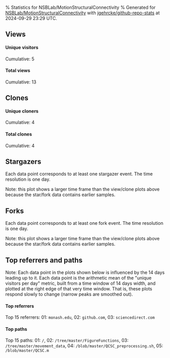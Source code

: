 % Statistics for NSBLab/MotionStructuralConnectivity
% Generated for [NSBLab/MotionStructuralConnectivity](https://github.com/NSBLab/MotionStructuralConnectivity) with [jgehrcke/github-repo-stats](https://github.com/jgehrcke/github-repo-stats) at 2024-09-29 23:29 UTC.


## Views

#### Unique visitors
<div id="chart_views_unique" class="full-width-chart"></div>

Cumulative: 5

#### Total views
<div id="chart_views_total" class="full-width-chart"></div>

Cumulative: 13

<div class="pagebreak-for-print"> </div>

## Clones

#### Unique cloners
<div id="chart_clones_unique" class="full-width-chart"></div>

Cumulative: 4

#### Total clones
<div id="chart_clones_total" class="full-width-chart"></div>

Cumulative: 4



<div class="pagebreak-for-print"> </div>



## Stargazers

Each data point corresponds to at least one stargazer event.
The time resolution is one day.

<div id="chart_stargazers" class="full-width-chart"></div>


Note: this plot shows a larger time frame than the view/clone plots above because the star/fork data contains earlier samples.



## Forks

Each data point corresponds to at least one fork event.
The time resolution is one day.

<div id="chart_forks" class="full-width-chart"></div>


Note: this plot shows a larger time frame than the view/clone plots above because the star/fork data contains earlier samples.



<div class="pagebreak-for-print"> </div>



## Top referrers and paths


Note: Each data point in the plots shown below is influenced by the 14 days
leading up to it. Each data point is the arithmetic mean of the "unique
visitors per day" metric, built from a time window of 14 days width, and
plotted at the right edge of that very time window. That is, these plots
respond slowly to change (narrow peaks are smoothed out).




#### Top referrers


<div id="chart_referrers_top_n_alltime" class="full-width-chart"></div>

Top 15 referrers: 01: `monash.edu`, 02: `github.com`, 03: `sciencedirect.com`





#### Top paths


<div id="chart_paths_top_n_alltime" class="full-width-chart"></div>

Top 15 paths: 01: `/`, 02: `/tree/master/FigureFunctions`, 03: `/tree/master/movement_data`, 04: `/blob/master/QCSC_preprocessing.sh`, 05: `/blob/master/QCSC.m`


<script type="text/javascript">
    vegaEmbed('#chart_views_unique', {"$schema": "https://vega.github.io/schema/vega-lite/v4.17.0.json", "config": {"arc": {"fill": "#1b1e23"}, "area": {"fill": "#1b1e23"}, "axisBottom": {"domainColor": "#a9b4c4", "gridColor": "#a9b4c4", "labelColor": "#1b1e23", "labelFont": "relative-mono-11-pitch-pro, Menlo, monospace", "tickColor": "#a9b4c4", "titleColor": "#1b1e23", "titleFont": "relative-mono-11-pitch-pro, Menlo, monospace"}, "axisLeft": {"domainColor": "#a9b4c4", "gridColor": "#a9b4c4", "labelColor": "#1b1e23", "labelFont": "relative-mono-11-pitch-pro, Menlo, monospace", "tickColor": "#a9b4c4", "titleColor": "#1b1e23", "titleFont": "relative-mono-11-pitch-pro, Menlo, monospace"}, "axisX": {"grid": false}, "axisY": {"grid": false, "labelBound": true}, "background": "#FFFFFF", "group": {"fill": "#FFFFFF"}, "header": {"fontWeight": 400, "labelFont": "relative-mono-11-pitch-pro, Menlo, monospace", "titleFont": "relative-mono-11-pitch-pro, Menlo, monospace"}, "legend": {"labelFont": "relative-mono-11-pitch-pro, Menlo, monospace", "symbolSize": 200, "symbolType": "circle", "titleFont": "relative-mono-11-pitch-pro, Menlo, monospace"}, "line": {"color": "#1b1e23", "stroke": "#1b1e23"}, "path": {"stroke": "#1b1e23"}, "point": {"color": "#1b1e23", "cursor": "pointer", "filled": true, "size": 20}, "range": {"category": ["#85a2f7", "#ea9755", "#7eb36a", "#f07071", "#bc85d9", "#e587b6", "#a9b4c4", "#d4c05e", "#64b9c4"]}, "style": {"bar": {"fill": "#1b1e23"}, "text": {"font": "relative-mono-11-pitch-pro, Menlo, monospace", "fontWeight": 400}}, "symbol": {"shape": "circle"}, "title": {"anchor": "start", "font": "relative-mono-11-pitch-pro, Menlo, monospace", "fontWeight": 400}, "trail": {"color": "#1b1e23", "stroke": "#1b1e23"}, "view": {"stroke": null}}, "data": {"name": "data-445284f4fcf8989c80f6a58a82b8e601"}, "datasets": {"data-445284f4fcf8989c80f6a58a82b8e601": [{"time": "2024-07-23T00:00:00+00:00", "views_total": 5, "views_unique": 1}, {"time": "2024-08-01T00:00:00+00:00", "views_total": 1, "views_unique": 1}, {"time": "2024-08-21T00:00:00+00:00", "views_total": 0, "views_unique": 0}, {"time": "2024-08-26T00:00:00+00:00", "views_total": 3, "views_unique": 1}, {"time": "2024-08-29T00:00:00+00:00", "views_total": 0, "views_unique": 0}, {"time": "2024-09-03T00:00:00+00:00", "views_total": 0, "views_unique": 0}, {"time": "2024-09-05T00:00:00+00:00", "views_total": 0, "views_unique": 0}, {"time": "2024-09-19T00:00:00+00:00", "views_total": 1, "views_unique": 1}, {"time": "2024-09-23T00:00:00+00:00", "views_total": 3, "views_unique": 1}]}, "encoding": {"tooltip": [{"field": "views_unique", "format": ".1f", "title": "views (u)", "type": "quantitative"}, {"field": "time", "format": "%B %e, %Y", "title": "date", "type": "temporal"}], "x": {"axis": {"labelAngle": 25}, "field": "time", "scale": {"domain": ["2024-07-23", "2024-09-23"]}, "timeUnit": "yearmonthdate", "title": "date", "type": "temporal"}, "y": {"axis": {}, "field": "views_unique", "scale": {"domain": [0, 1.1], "type": "linear", "zero": true}, "title": "unique views per day", "type": "quantitative"}}, "height": 200, "mark": {"point": true, "type": "line"}, "padding": 10, "width": "container"}, {"actions": false, "renderer": "svg"}).catch(console.error);
vegaEmbed('#chart_views_total', {"$schema": "https://vega.github.io/schema/vega-lite/v4.17.0.json", "config": {"arc": {"fill": "#1b1e23"}, "area": {"fill": "#1b1e23"}, "axisBottom": {"domainColor": "#a9b4c4", "gridColor": "#a9b4c4", "labelColor": "#1b1e23", "labelFont": "relative-mono-11-pitch-pro, Menlo, monospace", "tickColor": "#a9b4c4", "titleColor": "#1b1e23", "titleFont": "relative-mono-11-pitch-pro, Menlo, monospace"}, "axisLeft": {"domainColor": "#a9b4c4", "gridColor": "#a9b4c4", "labelColor": "#1b1e23", "labelFont": "relative-mono-11-pitch-pro, Menlo, monospace", "tickColor": "#a9b4c4", "titleColor": "#1b1e23", "titleFont": "relative-mono-11-pitch-pro, Menlo, monospace"}, "axisX": {"grid": false}, "axisY": {"grid": false, "labelBound": true}, "background": "#FFFFFF", "group": {"fill": "#FFFFFF"}, "header": {"fontWeight": 400, "labelFont": "relative-mono-11-pitch-pro, Menlo, monospace", "titleFont": "relative-mono-11-pitch-pro, Menlo, monospace"}, "legend": {"labelFont": "relative-mono-11-pitch-pro, Menlo, monospace", "symbolSize": 200, "symbolType": "circle", "titleFont": "relative-mono-11-pitch-pro, Menlo, monospace"}, "line": {"color": "#1b1e23", "stroke": "#1b1e23"}, "path": {"stroke": "#1b1e23"}, "point": {"color": "#1b1e23", "cursor": "pointer", "filled": true, "size": 20}, "range": {"category": ["#85a2f7", "#ea9755", "#7eb36a", "#f07071", "#bc85d9", "#e587b6", "#a9b4c4", "#d4c05e", "#64b9c4"]}, "style": {"bar": {"fill": "#1b1e23"}, "text": {"font": "relative-mono-11-pitch-pro, Menlo, monospace", "fontWeight": 400}}, "symbol": {"shape": "circle"}, "title": {"anchor": "start", "font": "relative-mono-11-pitch-pro, Menlo, monospace", "fontWeight": 400}, "trail": {"color": "#1b1e23", "stroke": "#1b1e23"}, "view": {"stroke": null}}, "data": {"name": "data-445284f4fcf8989c80f6a58a82b8e601"}, "datasets": {"data-445284f4fcf8989c80f6a58a82b8e601": [{"time": "2024-07-23T00:00:00+00:00", "views_total": 5, "views_unique": 1}, {"time": "2024-08-01T00:00:00+00:00", "views_total": 1, "views_unique": 1}, {"time": "2024-08-21T00:00:00+00:00", "views_total": 0, "views_unique": 0}, {"time": "2024-08-26T00:00:00+00:00", "views_total": 3, "views_unique": 1}, {"time": "2024-08-29T00:00:00+00:00", "views_total": 0, "views_unique": 0}, {"time": "2024-09-03T00:00:00+00:00", "views_total": 0, "views_unique": 0}, {"time": "2024-09-05T00:00:00+00:00", "views_total": 0, "views_unique": 0}, {"time": "2024-09-19T00:00:00+00:00", "views_total": 1, "views_unique": 1}, {"time": "2024-09-23T00:00:00+00:00", "views_total": 3, "views_unique": 1}]}, "encoding": {"tooltip": [{"field": "views_total", "format": ".1f", "title": "views (t)", "type": "quantitative"}, {"field": "time", "format": "%B %e, %Y", "title": "date", "type": "temporal"}], "x": {"axis": {"labelAngle": 25}, "field": "time", "scale": {"domain": ["2024-07-23", "2024-09-23"]}, "timeUnit": "yearmonthdate", "title": "date", "type": "temporal"}, "y": {"axis": {}, "field": "views_total", "scale": {"domain": [0, 5.5], "type": "linear", "zero": true}, "title": "total views per day", "type": "quantitative"}}, "height": 200, "mark": {"point": true, "type": "line"}, "padding": 10, "width": "container"}, {"actions": false, "renderer": "svg"}).catch(console.error);
vegaEmbed('#chart_clones_unique', {"$schema": "https://vega.github.io/schema/vega-lite/v4.17.0.json", "config": {"arc": {"fill": "#1b1e23"}, "area": {"fill": "#1b1e23"}, "axisBottom": {"domainColor": "#a9b4c4", "gridColor": "#a9b4c4", "labelColor": "#1b1e23", "labelFont": "relative-mono-11-pitch-pro, Menlo, monospace", "tickColor": "#a9b4c4", "titleColor": "#1b1e23", "titleFont": "relative-mono-11-pitch-pro, Menlo, monospace"}, "axisLeft": {"domainColor": "#a9b4c4", "gridColor": "#a9b4c4", "labelColor": "#1b1e23", "labelFont": "relative-mono-11-pitch-pro, Menlo, monospace", "tickColor": "#a9b4c4", "titleColor": "#1b1e23", "titleFont": "relative-mono-11-pitch-pro, Menlo, monospace"}, "axisX": {"grid": false}, "axisY": {"grid": false, "labelBound": true}, "background": "#FFFFFF", "group": {"fill": "#FFFFFF"}, "header": {"fontWeight": 400, "labelFont": "relative-mono-11-pitch-pro, Menlo, monospace", "titleFont": "relative-mono-11-pitch-pro, Menlo, monospace"}, "legend": {"labelFont": "relative-mono-11-pitch-pro, Menlo, monospace", "symbolSize": 200, "symbolType": "circle", "titleFont": "relative-mono-11-pitch-pro, Menlo, monospace"}, "line": {"color": "#1b1e23", "stroke": "#1b1e23"}, "path": {"stroke": "#1b1e23"}, "point": {"color": "#1b1e23", "cursor": "pointer", "filled": true, "size": 20}, "range": {"category": ["#85a2f7", "#ea9755", "#7eb36a", "#f07071", "#bc85d9", "#e587b6", "#a9b4c4", "#d4c05e", "#64b9c4"]}, "style": {"bar": {"fill": "#1b1e23"}, "text": {"font": "relative-mono-11-pitch-pro, Menlo, monospace", "fontWeight": 400}}, "symbol": {"shape": "circle"}, "title": {"anchor": "start", "font": "relative-mono-11-pitch-pro, Menlo, monospace", "fontWeight": 400}, "trail": {"color": "#1b1e23", "stroke": "#1b1e23"}, "view": {"stroke": null}}, "data": {"name": "data-69b92e3df330037c276309d541a73290"}, "datasets": {"data-69b92e3df330037c276309d541a73290": [{"clones_total": 0, "clones_unique": 0, "time": "2024-07-23T00:00:00+00:00"}, {"clones_total": 0, "clones_unique": 0, "time": "2024-08-01T00:00:00+00:00"}, {"clones_total": 1, "clones_unique": 1, "time": "2024-08-21T00:00:00+00:00"}, {"clones_total": 0, "clones_unique": 0, "time": "2024-08-26T00:00:00+00:00"}, {"clones_total": 1, "clones_unique": 1, "time": "2024-08-29T00:00:00+00:00"}, {"clones_total": 1, "clones_unique": 1, "time": "2024-09-03T00:00:00+00:00"}, {"clones_total": 1, "clones_unique": 1, "time": "2024-09-05T00:00:00+00:00"}, {"clones_total": 0, "clones_unique": 0, "time": "2024-09-19T00:00:00+00:00"}, {"clones_total": 0, "clones_unique": 0, "time": "2024-09-23T00:00:00+00:00"}]}, "encoding": {"tooltip": [{"field": "clones_unique", "format": ".1f", "title": "clones (u)", "type": "quantitative"}, {"field": "time", "format": "%B %e, %Y", "title": "date", "type": "temporal"}], "x": {"axis": {"labelAngle": 25}, "field": "time", "scale": {"domain": ["2024-07-23", "2024-09-23"]}, "timeUnit": "yearmonthdate", "title": "date", "type": "temporal"}, "y": {"axis": {}, "field": "clones_unique", "scale": {"domain": [0, 1.1], "type": "linear", "zero": true}, "title": "unique clones per day", "type": "quantitative"}}, "height": 200, "mark": {"point": true, "type": "line"}, "padding": 10, "width": "container"}, {"actions": false, "renderer": "svg"}).catch(console.error);
vegaEmbed('#chart_clones_total', {"$schema": "https://vega.github.io/schema/vega-lite/v4.17.0.json", "config": {"arc": {"fill": "#1b1e23"}, "area": {"fill": "#1b1e23"}, "axisBottom": {"domainColor": "#a9b4c4", "gridColor": "#a9b4c4", "labelColor": "#1b1e23", "labelFont": "relative-mono-11-pitch-pro, Menlo, monospace", "tickColor": "#a9b4c4", "titleColor": "#1b1e23", "titleFont": "relative-mono-11-pitch-pro, Menlo, monospace"}, "axisLeft": {"domainColor": "#a9b4c4", "gridColor": "#a9b4c4", "labelColor": "#1b1e23", "labelFont": "relative-mono-11-pitch-pro, Menlo, monospace", "tickColor": "#a9b4c4", "titleColor": "#1b1e23", "titleFont": "relative-mono-11-pitch-pro, Menlo, monospace"}, "axisX": {"grid": false}, "axisY": {"grid": false, "labelBound": true}, "background": "#FFFFFF", "group": {"fill": "#FFFFFF"}, "header": {"fontWeight": 400, "labelFont": "relative-mono-11-pitch-pro, Menlo, monospace", "titleFont": "relative-mono-11-pitch-pro, Menlo, monospace"}, "legend": {"labelFont": "relative-mono-11-pitch-pro, Menlo, monospace", "symbolSize": 200, "symbolType": "circle", "titleFont": "relative-mono-11-pitch-pro, Menlo, monospace"}, "line": {"color": "#1b1e23", "stroke": "#1b1e23"}, "path": {"stroke": "#1b1e23"}, "point": {"color": "#1b1e23", "cursor": "pointer", "filled": true, "size": 20}, "range": {"category": ["#85a2f7", "#ea9755", "#7eb36a", "#f07071", "#bc85d9", "#e587b6", "#a9b4c4", "#d4c05e", "#64b9c4"]}, "style": {"bar": {"fill": "#1b1e23"}, "text": {"font": "relative-mono-11-pitch-pro, Menlo, monospace", "fontWeight": 400}}, "symbol": {"shape": "circle"}, "title": {"anchor": "start", "font": "relative-mono-11-pitch-pro, Menlo, monospace", "fontWeight": 400}, "trail": {"color": "#1b1e23", "stroke": "#1b1e23"}, "view": {"stroke": null}}, "data": {"name": "data-69b92e3df330037c276309d541a73290"}, "datasets": {"data-69b92e3df330037c276309d541a73290": [{"clones_total": 0, "clones_unique": 0, "time": "2024-07-23T00:00:00+00:00"}, {"clones_total": 0, "clones_unique": 0, "time": "2024-08-01T00:00:00+00:00"}, {"clones_total": 1, "clones_unique": 1, "time": "2024-08-21T00:00:00+00:00"}, {"clones_total": 0, "clones_unique": 0, "time": "2024-08-26T00:00:00+00:00"}, {"clones_total": 1, "clones_unique": 1, "time": "2024-08-29T00:00:00+00:00"}, {"clones_total": 1, "clones_unique": 1, "time": "2024-09-03T00:00:00+00:00"}, {"clones_total": 1, "clones_unique": 1, "time": "2024-09-05T00:00:00+00:00"}, {"clones_total": 0, "clones_unique": 0, "time": "2024-09-19T00:00:00+00:00"}, {"clones_total": 0, "clones_unique": 0, "time": "2024-09-23T00:00:00+00:00"}]}, "encoding": {"tooltip": [{"field": "clones_total", "format": ".1f", "title": "clones (t)", "type": "quantitative"}, {"field": "time", "format": "%B %e, %Y", "title": "date", "type": "temporal"}], "x": {"axis": {"labelAngle": 25}, "field": "time", "scale": {"domain": ["2024-07-23", "2024-09-23"]}, "timeUnit": "yearmonthdate", "title": "date", "type": "temporal"}, "y": {"axis": {}, "field": "clones_total", "scale": {"domain": [0, 1.1], "type": "linear", "zero": true}, "title": "total clones per day", "type": "quantitative"}}, "height": 200, "mark": {"point": true, "type": "line"}, "padding": 10, "width": "container"}, {"actions": false, "renderer": "svg"}).catch(console.error);
vegaEmbed('#chart_stargazers', {"$schema": "https://vega.github.io/schema/vega-lite/v4.17.0.json", "config": {"arc": {"fill": "#1b1e23"}, "area": {"fill": "#1b1e23"}, "axisBottom": {"domainColor": "#a9b4c4", "gridColor": "#a9b4c4", "labelColor": "#1b1e23", "labelFont": "relative-mono-11-pitch-pro, Menlo, monospace", "tickColor": "#a9b4c4", "titleColor": "#1b1e23", "titleFont": "relative-mono-11-pitch-pro, Menlo, monospace"}, "axisLeft": {"domainColor": "#a9b4c4", "gridColor": "#a9b4c4", "labelColor": "#1b1e23", "labelFont": "relative-mono-11-pitch-pro, Menlo, monospace", "tickColor": "#a9b4c4", "titleColor": "#1b1e23", "titleFont": "relative-mono-11-pitch-pro, Menlo, monospace"}, "axisX": {"grid": false}, "axisY": {"grid": false}, "background": "#FFFFFF", "group": {"fill": "#FFFFFF"}, "header": {"fontWeight": 400, "labelFont": "relative-mono-11-pitch-pro, Menlo, monospace", "titleFont": "relative-mono-11-pitch-pro, Menlo, monospace"}, "legend": {"labelFont": "relative-mono-11-pitch-pro, Menlo, monospace", "symbolSize": 200, "symbolType": "circle", "titleFont": "relative-mono-11-pitch-pro, Menlo, monospace"}, "line": {"color": "#1b1e23", "stroke": "#1b1e23"}, "path": {"stroke": "#1b1e23"}, "point": {"color": "#1b1e23", "cursor": "pointer", "filled": true, "size": 50}, "range": {"category": ["#85a2f7", "#ea9755", "#7eb36a", "#f07071", "#bc85d9", "#e587b6", "#a9b4c4", "#d4c05e", "#64b9c4"]}, "style": {"bar": {"fill": "#1b1e23"}, "text": {"font": "relative-mono-11-pitch-pro, Menlo, monospace", "fontWeight": 400}}, "symbol": {"shape": "circle"}, "title": {"anchor": "start", "font": "relative-mono-11-pitch-pro, Menlo, monospace", "fontWeight": 400}, "trail": {"color": "#1b1e23", "stroke": "#1b1e23"}, "view": {"stroke": null}}, "data": {"name": "data-962290ca05002d07ac177950edccc82b"}, "datasets": {"data-962290ca05002d07ac177950edccc82b": [{"stars_cumulative": 1, "time": "2021-12-11T12:36:22+00:00"}, {"stars_cumulative": 2, "time": "2024-04-17T08:29:09+00:00"}]}, "encoding": {"tooltip": [{"field": "stars_cumulative", "format": "d", "title": "stars", "type": "quantitative"}, {"field": "time", "format": "%B %e, %Y", "title": "date", "type": "temporal"}], "x": {"axis": {"labelAngle": 25}, "field": "time", "scale": {"domain": ["2021-12-11", "2024-09-23"]}, "timeUnit": "yearmonthdate", "title": "date", "type": "temporal"}, "y": {"field": "stars_cumulative", "scale": {"domain": [0, 2.2], "zero": true}, "title": "stargazer count (cumulative)", "type": "quantitative"}}, "height": 300, "mark": {"point": true, "type": "line"}, "padding": 10, "width": "container"}, {"actions": false, "renderer": "svg"}).catch(console.error);
vegaEmbed('#chart_forks', {"$schema": "https://vega.github.io/schema/vega-lite/v4.17.0.json", "config": {"arc": {"fill": "#1b1e23"}, "area": {"fill": "#1b1e23"}, "axisBottom": {"domainColor": "#a9b4c4", "gridColor": "#a9b4c4", "labelColor": "#1b1e23", "labelFont": "relative-mono-11-pitch-pro, Menlo, monospace", "tickColor": "#a9b4c4", "titleColor": "#1b1e23", "titleFont": "relative-mono-11-pitch-pro, Menlo, monospace"}, "axisLeft": {"domainColor": "#a9b4c4", "gridColor": "#a9b4c4", "labelColor": "#1b1e23", "labelFont": "relative-mono-11-pitch-pro, Menlo, monospace", "tickColor": "#a9b4c4", "titleColor": "#1b1e23", "titleFont": "relative-mono-11-pitch-pro, Menlo, monospace"}, "axisX": {"grid": false}, "axisY": {"grid": false}, "background": "#FFFFFF", "group": {"fill": "#FFFFFF"}, "header": {"fontWeight": 400, "labelFont": "relative-mono-11-pitch-pro, Menlo, monospace", "titleFont": "relative-mono-11-pitch-pro, Menlo, monospace"}, "legend": {"labelFont": "relative-mono-11-pitch-pro, Menlo, monospace", "symbolSize": 200, "symbolType": "circle", "titleFont": "relative-mono-11-pitch-pro, Menlo, monospace"}, "line": {"color": "#1b1e23", "stroke": "#1b1e23"}, "path": {"stroke": "#1b1e23"}, "point": {"color": "#1b1e23", "cursor": "pointer", "filled": true, "size": 50}, "range": {"category": ["#85a2f7", "#ea9755", "#7eb36a", "#f07071", "#bc85d9", "#e587b6", "#a9b4c4", "#d4c05e", "#64b9c4"]}, "style": {"bar": {"fill": "#1b1e23"}, "text": {"font": "relative-mono-11-pitch-pro, Menlo, monospace", "fontWeight": 400}}, "symbol": {"shape": "circle"}, "title": {"anchor": "start", "font": "relative-mono-11-pitch-pro, Menlo, monospace", "fontWeight": 400}, "trail": {"color": "#1b1e23", "stroke": "#1b1e23"}, "view": {"stroke": null}}, "data": {"name": "data-e861e4d39a99cf794b58492f409ebab8"}, "datasets": {"data-e861e4d39a99cf794b58492f409ebab8": [{"forks_cumulative": 1, "time": "2021-12-11T12:36:25+00:00"}, {"forks_cumulative": 2, "time": "2022-11-02T07:05:37+00:00"}]}, "encoding": {"tooltip": [{"field": "forks_cumulative", "format": "d", "title": "forks", "type": "quantitative"}, {"field": "time", "format": "%B %e, %Y", "title": "date", "type": "temporal"}], "x": {"axis": {"labelAngle": 25}, "field": "time", "scale": {"domain": ["2021-12-11", "2024-09-23"]}, "timeUnit": "yearmonthdate", "title": "date", "type": "temporal"}, "y": {"field": "forks_cumulative", "scale": {"domain": [0, 2.2], "zero": true}, "title": "fork count (cumulative)", "type": "quantitative"}}, "height": 300, "mark": {"point": true, "type": "line"}, "padding": 10, "width": "container"}, {"actions": false, "renderer": "svg"}).catch(console.error);
vegaEmbed('#chart_referrers_top_n_alltime', {"$schema": "https://vega.github.io/schema/vega-lite/v4.17.0.json", "config": {"arc": {"fill": "#1b1e23"}, "area": {"fill": "#1b1e23"}, "axisBottom": {"domainColor": "#a9b4c4", "gridColor": "#a9b4c4", "labelColor": "#1b1e23", "labelFont": "relative-mono-11-pitch-pro, Menlo, monospace", "tickColor": "#a9b4c4", "titleColor": "#1b1e23", "titleFont": "relative-mono-11-pitch-pro, Menlo, monospace"}, "axisLeft": {"domainColor": "#a9b4c4", "gridColor": "#a9b4c4", "labelColor": "#1b1e23", "labelFont": "relative-mono-11-pitch-pro, Menlo, monospace", "tickColor": "#a9b4c4", "titleColor": "#1b1e23", "titleFont": "relative-mono-11-pitch-pro, Menlo, monospace"}, "axisX": {"grid": false}, "axisY": {"grid": false}, "background": "#FFFFFF", "group": {"fill": "#FFFFFF"}, "header": {"fontWeight": 400, "labelFont": "relative-mono-11-pitch-pro, Menlo, monospace", "titleFont": "relative-mono-11-pitch-pro, Menlo, monospace"}, "legend": {"labelFont": "relative-mono-11-pitch-pro, Menlo, monospace", "symbolSize": 200, "symbolType": "circle", "titleFont": "relative-mono-11-pitch-pro, Menlo, monospace"}, "line": {"color": "#1b1e23", "stroke": "#1b1e23"}, "path": {"stroke": "#1b1e23"}, "point": {"color": "#1b1e23", "cursor": "pointer", "filled": true, "size": 30}, "range": {"category": ["#85a2f7", "#ea9755", "#7eb36a", "#f07071", "#bc85d9", "#e587b6", "#a9b4c4", "#d4c05e", "#64b9c4"]}, "style": {"bar": {"fill": "#1b1e23"}, "text": {"font": "relative-mono-11-pitch-pro, Menlo, monospace", "fontWeight": 400}}, "symbol": {"shape": "circle"}, "title": {"anchor": "start", "font": "relative-mono-11-pitch-pro, Menlo, monospace", "fontWeight": 400}, "trail": {"color": "#1b1e23", "stroke": "#1b1e23"}, "view": {"stroke": null}}, "data": {"name": "data-ec17ed0773fa00918be2f8b2e3d2ce2e"}, "datasets": {"data-ec17ed0773fa00918be2f8b2e3d2ce2e": [{"referrer": "monash.edu", "time": "2024-08-01T00:00:00+00:00", "views_unique": null, "views_unique_norm": null}, {"referrer": "monash.edu", "time": "2024-08-02T00:00:00+00:00", "views_unique": null, "views_unique_norm": null}, {"referrer": "monash.edu", "time": "2024-08-03T00:00:00+00:00", "views_unique": null, "views_unique_norm": null}, {"referrer": "monash.edu", "time": "2024-08-04T00:00:00+00:00", "views_unique": null, "views_unique_norm": null}, {"referrer": "monash.edu", "time": "2024-08-05T00:00:00+00:00", "views_unique": null, "views_unique_norm": null}, {"referrer": "monash.edu", "time": "2024-08-06T00:00:00+00:00", "views_unique": null, "views_unique_norm": null}, {"referrer": "monash.edu", "time": "2024-08-07T00:00:00+00:00", "views_unique": null, "views_unique_norm": null}, {"referrer": "monash.edu", "time": "2024-08-08T00:00:00+00:00", "views_unique": null, "views_unique_norm": null}, {"referrer": "monash.edu", "time": "2024-08-09T00:00:00+00:00", "views_unique": null, "views_unique_norm": null}, {"referrer": "monash.edu", "time": "2024-08-10T00:00:00+00:00", "views_unique": null, "views_unique_norm": null}, {"referrer": "monash.edu", "time": "2024-08-11T00:00:00+00:00", "views_unique": null, "views_unique_norm": null}, {"referrer": "monash.edu", "time": "2024-08-12T00:00:00+00:00", "views_unique": null, "views_unique_norm": null}, {"referrer": "monash.edu", "time": "2024-08-13T00:00:00+00:00", "views_unique": null, "views_unique_norm": null}, {"referrer": "monash.edu", "time": "2024-08-27T00:00:00+00:00", "views_unique": null, "views_unique_norm": null}, {"referrer": "monash.edu", "time": "2024-08-28T00:00:00+00:00", "views_unique": null, "views_unique_norm": null}, {"referrer": "monash.edu", "time": "2024-08-29T00:00:00+00:00", "views_unique": null, "views_unique_norm": null}, {"referrer": "monash.edu", "time": "2024-08-30T00:00:00+00:00", "views_unique": null, "views_unique_norm": null}, {"referrer": "monash.edu", "time": "2024-08-31T00:00:00+00:00", "views_unique": null, "views_unique_norm": null}, {"referrer": "monash.edu", "time": "2024-09-01T00:00:00+00:00", "views_unique": null, "views_unique_norm": null}, {"referrer": "monash.edu", "time": "2024-09-02T00:00:00+00:00", "views_unique": null, "views_unique_norm": null}, {"referrer": "monash.edu", "time": "2024-09-03T00:00:00+00:00", "views_unique": null, "views_unique_norm": null}, {"referrer": "monash.edu", "time": "2024-09-04T00:00:00+00:00", "views_unique": null, "views_unique_norm": null}, {"referrer": "monash.edu", "time": "2024-09-05T00:00:00+00:00", "views_unique": null, "views_unique_norm": null}, {"referrer": "monash.edu", "time": "2024-09-06T00:00:00+00:00", "views_unique": null, "views_unique_norm": null}, {"referrer": "monash.edu", "time": "2024-09-07T00:00:00+00:00", "views_unique": null, "views_unique_norm": null}, {"referrer": "monash.edu", "time": "2024-09-08T00:00:00+00:00", "views_unique": null, "views_unique_norm": null}, {"referrer": "monash.edu", "time": "2024-09-20T00:00:00+00:00", "views_unique": 1.0, "views_unique_norm": 0.07142857142857142}, {"referrer": "monash.edu", "time": "2024-09-21T00:00:00+00:00", "views_unique": 1.0, "views_unique_norm": 0.07142857142857142}, {"referrer": "monash.edu", "time": "2024-09-22T00:00:00+00:00", "views_unique": 1.0, "views_unique_norm": 0.07142857142857142}, {"referrer": "monash.edu", "time": "2024-09-23T00:00:00+00:00", "views_unique": 1.0, "views_unique_norm": 0.07142857142857142}, {"referrer": "monash.edu", "time": "2024-09-24T00:00:00+00:00", "views_unique": 2.0, "views_unique_norm": 0.14285714285714285}, {"referrer": "monash.edu", "time": "2024-09-25T00:00:00+00:00", "views_unique": 2.0, "views_unique_norm": 0.14285714285714285}, {"referrer": "monash.edu", "time": "2024-09-26T00:00:00+00:00", "views_unique": 2.0, "views_unique_norm": 0.14285714285714285}, {"referrer": "monash.edu", "time": "2024-09-27T00:00:00+00:00", "views_unique": 2.0, "views_unique_norm": 0.14285714285714285}, {"referrer": "monash.edu", "time": "2024-09-28T00:00:00+00:00", "views_unique": 2.0, "views_unique_norm": 0.14285714285714285}, {"referrer": "monash.edu", "time": "2024-09-29T00:00:00+00:00", "views_unique": 2.0, "views_unique_norm": 0.14285714285714285}, {"referrer": "github.com", "time": "2024-08-01T00:00:00+00:00", "views_unique": null, "views_unique_norm": null}, {"referrer": "github.com", "time": "2024-08-02T00:00:00+00:00", "views_unique": 1.0, "views_unique_norm": 0.07142857142857142}, {"referrer": "github.com", "time": "2024-08-03T00:00:00+00:00", "views_unique": 1.0, "views_unique_norm": 0.07142857142857142}, {"referrer": "github.com", "time": "2024-08-04T00:00:00+00:00", "views_unique": 1.0, "views_unique_norm": 0.07142857142857142}, {"referrer": "github.com", "time": "2024-08-05T00:00:00+00:00", "views_unique": 1.0, "views_unique_norm": 0.07142857142857142}, {"referrer": "github.com", "time": "2024-08-06T00:00:00+00:00", "views_unique": 1.0, "views_unique_norm": 0.07142857142857142}, {"referrer": "github.com", "time": "2024-08-07T00:00:00+00:00", "views_unique": 1.0, "views_unique_norm": 0.07142857142857142}, {"referrer": "github.com", "time": "2024-08-08T00:00:00+00:00", "views_unique": 1.0, "views_unique_norm": 0.07142857142857142}, {"referrer": "github.com", "time": "2024-08-09T00:00:00+00:00", "views_unique": 1.0, "views_unique_norm": 0.07142857142857142}, {"referrer": "github.com", "time": "2024-08-10T00:00:00+00:00", "views_unique": 1.0, "views_unique_norm": 0.07142857142857142}, {"referrer": "github.com", "time": "2024-08-11T00:00:00+00:00", "views_unique": 1.0, "views_unique_norm": 0.07142857142857142}, {"referrer": "github.com", "time": "2024-08-12T00:00:00+00:00", "views_unique": 1.0, "views_unique_norm": 0.07142857142857142}, {"referrer": "github.com", "time": "2024-08-13T00:00:00+00:00", "views_unique": 1.0, "views_unique_norm": 0.07142857142857142}, {"referrer": "github.com", "time": "2024-08-27T00:00:00+00:00", "views_unique": 1.0, "views_unique_norm": 0.07142857142857142}, {"referrer": "github.com", "time": "2024-08-28T00:00:00+00:00", "views_unique": 1.0, "views_unique_norm": 0.07142857142857142}, {"referrer": "github.com", "time": "2024-08-29T00:00:00+00:00", "views_unique": 1.0, "views_unique_norm": 0.07142857142857142}, {"referrer": "github.com", "time": "2024-08-30T00:00:00+00:00", "views_unique": 1.0, "views_unique_norm": 0.07142857142857142}, {"referrer": "github.com", "time": "2024-08-31T00:00:00+00:00", "views_unique": 1.0, "views_unique_norm": 0.07142857142857142}, {"referrer": "github.com", "time": "2024-09-01T00:00:00+00:00", "views_unique": 1.0, "views_unique_norm": 0.07142857142857142}, {"referrer": "github.com", "time": "2024-09-02T00:00:00+00:00", "views_unique": 1.0, "views_unique_norm": 0.07142857142857142}, {"referrer": "github.com", "time": "2024-09-03T00:00:00+00:00", "views_unique": 1.0, "views_unique_norm": 0.07142857142857142}, {"referrer": "github.com", "time": "2024-09-04T00:00:00+00:00", "views_unique": 1.0, "views_unique_norm": 0.07142857142857142}, {"referrer": "github.com", "time": "2024-09-05T00:00:00+00:00", "views_unique": 1.0, "views_unique_norm": 0.07142857142857142}, {"referrer": "github.com", "time": "2024-09-06T00:00:00+00:00", "views_unique": 1.0, "views_unique_norm": 0.07142857142857142}, {"referrer": "github.com", "time": "2024-09-07T00:00:00+00:00", "views_unique": 1.0, "views_unique_norm": 0.07142857142857142}, {"referrer": "github.com", "time": "2024-09-08T00:00:00+00:00", "views_unique": 1.0, "views_unique_norm": 0.07142857142857142}, {"referrer": "github.com", "time": "2024-09-20T00:00:00+00:00", "views_unique": null, "views_unique_norm": null}, {"referrer": "github.com", "time": "2024-09-21T00:00:00+00:00", "views_unique": null, "views_unique_norm": null}, {"referrer": "github.com", "time": "2024-09-22T00:00:00+00:00", "views_unique": null, "views_unique_norm": null}, {"referrer": "github.com", "time": "2024-09-23T00:00:00+00:00", "views_unique": null, "views_unique_norm": null}, {"referrer": "github.com", "time": "2024-09-24T00:00:00+00:00", "views_unique": null, "views_unique_norm": null}, {"referrer": "github.com", "time": "2024-09-25T00:00:00+00:00", "views_unique": null, "views_unique_norm": null}, {"referrer": "github.com", "time": "2024-09-26T00:00:00+00:00", "views_unique": null, "views_unique_norm": null}, {"referrer": "github.com", "time": "2024-09-27T00:00:00+00:00", "views_unique": null, "views_unique_norm": null}, {"referrer": "github.com", "time": "2024-09-28T00:00:00+00:00", "views_unique": null, "views_unique_norm": null}, {"referrer": "github.com", "time": "2024-09-29T00:00:00+00:00", "views_unique": null, "views_unique_norm": null}, {"referrer": "sciencedirect.com", "time": "2024-08-01T00:00:00+00:00", "views_unique": 1.0, "views_unique_norm": 0.07142857142857142}, {"referrer": "sciencedirect.com", "time": "2024-08-02T00:00:00+00:00", "views_unique": 1.0, "views_unique_norm": 0.07142857142857142}, {"referrer": "sciencedirect.com", "time": "2024-08-03T00:00:00+00:00", "views_unique": 1.0, "views_unique_norm": 0.07142857142857142}, {"referrer": "sciencedirect.com", "time": "2024-08-04T00:00:00+00:00", "views_unique": 1.0, "views_unique_norm": 0.07142857142857142}, {"referrer": "sciencedirect.com", "time": "2024-08-05T00:00:00+00:00", "views_unique": 1.0, "views_unique_norm": 0.07142857142857142}, {"referrer": "sciencedirect.com", "time": "2024-08-06T00:00:00+00:00", "views_unique": null, "views_unique_norm": null}, {"referrer": "sciencedirect.com", "time": "2024-08-07T00:00:00+00:00", "views_unique": null, "views_unique_norm": null}, {"referrer": "sciencedirect.com", "time": "2024-08-08T00:00:00+00:00", "views_unique": null, "views_unique_norm": null}, {"referrer": "sciencedirect.com", "time": "2024-08-09T00:00:00+00:00", "views_unique": null, "views_unique_norm": null}, {"referrer": "sciencedirect.com", "time": "2024-08-10T00:00:00+00:00", "views_unique": null, "views_unique_norm": null}, {"referrer": "sciencedirect.com", "time": "2024-08-11T00:00:00+00:00", "views_unique": null, "views_unique_norm": null}, {"referrer": "sciencedirect.com", "time": "2024-08-12T00:00:00+00:00", "views_unique": null, "views_unique_norm": null}, {"referrer": "sciencedirect.com", "time": "2024-08-13T00:00:00+00:00", "views_unique": null, "views_unique_norm": null}, {"referrer": "sciencedirect.com", "time": "2024-08-27T00:00:00+00:00", "views_unique": null, "views_unique_norm": null}, {"referrer": "sciencedirect.com", "time": "2024-08-28T00:00:00+00:00", "views_unique": null, "views_unique_norm": null}, {"referrer": "sciencedirect.com", "time": "2024-08-29T00:00:00+00:00", "views_unique": null, "views_unique_norm": null}, {"referrer": "sciencedirect.com", "time": "2024-08-30T00:00:00+00:00", "views_unique": null, "views_unique_norm": null}, {"referrer": "sciencedirect.com", "time": "2024-08-31T00:00:00+00:00", "views_unique": null, "views_unique_norm": null}, {"referrer": "sciencedirect.com", "time": "2024-09-01T00:00:00+00:00", "views_unique": null, "views_unique_norm": null}, {"referrer": "sciencedirect.com", "time": "2024-09-02T00:00:00+00:00", "views_unique": null, "views_unique_norm": null}, {"referrer": "sciencedirect.com", "time": "2024-09-03T00:00:00+00:00", "views_unique": null, "views_unique_norm": null}, {"referrer": "sciencedirect.com", "time": "2024-09-04T00:00:00+00:00", "views_unique": null, "views_unique_norm": null}, {"referrer": "sciencedirect.com", "time": "2024-09-05T00:00:00+00:00", "views_unique": null, "views_unique_norm": null}, {"referrer": "sciencedirect.com", "time": "2024-09-06T00:00:00+00:00", "views_unique": null, "views_unique_norm": null}, {"referrer": "sciencedirect.com", "time": "2024-09-07T00:00:00+00:00", "views_unique": null, "views_unique_norm": null}, {"referrer": "sciencedirect.com", "time": "2024-09-08T00:00:00+00:00", "views_unique": null, "views_unique_norm": null}, {"referrer": "sciencedirect.com", "time": "2024-09-20T00:00:00+00:00", "views_unique": null, "views_unique_norm": null}, {"referrer": "sciencedirect.com", "time": "2024-09-21T00:00:00+00:00", "views_unique": null, "views_unique_norm": null}, {"referrer": "sciencedirect.com", "time": "2024-09-22T00:00:00+00:00", "views_unique": null, "views_unique_norm": null}, {"referrer": "sciencedirect.com", "time": "2024-09-23T00:00:00+00:00", "views_unique": null, "views_unique_norm": null}, {"referrer": "sciencedirect.com", "time": "2024-09-24T00:00:00+00:00", "views_unique": null, "views_unique_norm": null}, {"referrer": "sciencedirect.com", "time": "2024-09-25T00:00:00+00:00", "views_unique": null, "views_unique_norm": null}, {"referrer": "sciencedirect.com", "time": "2024-09-26T00:00:00+00:00", "views_unique": null, "views_unique_norm": null}, {"referrer": "sciencedirect.com", "time": "2024-09-27T00:00:00+00:00", "views_unique": null, "views_unique_norm": null}, {"referrer": "sciencedirect.com", "time": "2024-09-28T00:00:00+00:00", "views_unique": null, "views_unique_norm": null}, {"referrer": "sciencedirect.com", "time": "2024-09-29T00:00:00+00:00", "views_unique": null, "views_unique_norm": null}]}, "encoding": {"color": {"field": "referrer", "legend": {"direction": "vertical", "orient": "top", "title": "Legend:"}, "sort": {"field": "order"}, "type": "nominal"}, "tooltip": [{"field": "referrer", "type": "nominal"}, {"field": "views_unique_norm", "format": ".2f", "title": "views (14d mean)", "type": "quantitative"}, {"field": "time", "format": "%B %e, %Y", "title": "date", "type": "temporal"}], "x": {"axis": {"labelAngle": 25}, "field": "time", "scale": {"domain": ["2024-07-23", "2024-09-23"]}, "timeUnit": "yearmonthdate", "title": "date", "type": "temporal"}, "y": {"field": "views_unique_norm", "scale": {"domain": [0, 0.15714285714285714], "type": "linear", "zero": true}, "title": "unique visitors per day (mean from last 14 days)", "type": "quantitative"}}, "height": 300, "mark": {"point": true, "type": "line"}, "padding": 10, "width": "container"}, {"actions": false, "renderer": "svg"}).catch(console.error);
vegaEmbed('#chart_paths_top_n_alltime', {"$schema": "https://vega.github.io/schema/vega-lite/v4.17.0.json", "config": {"arc": {"fill": "#1b1e23"}, "area": {"fill": "#1b1e23"}, "axisBottom": {"domainColor": "#a9b4c4", "gridColor": "#a9b4c4", "labelColor": "#1b1e23", "labelFont": "relative-mono-11-pitch-pro, Menlo, monospace", "tickColor": "#a9b4c4", "titleColor": "#1b1e23", "titleFont": "relative-mono-11-pitch-pro, Menlo, monospace"}, "axisLeft": {"domainColor": "#a9b4c4", "gridColor": "#a9b4c4", "labelColor": "#1b1e23", "labelFont": "relative-mono-11-pitch-pro, Menlo, monospace", "tickColor": "#a9b4c4", "titleColor": "#1b1e23", "titleFont": "relative-mono-11-pitch-pro, Menlo, monospace"}, "axisX": {"grid": false}, "axisY": {"grid": false}, "background": "#FFFFFF", "group": {"fill": "#FFFFFF"}, "header": {"fontWeight": 400, "labelFont": "relative-mono-11-pitch-pro, Menlo, monospace", "titleFont": "relative-mono-11-pitch-pro, Menlo, monospace"}, "legend": {"labelFont": "relative-mono-11-pitch-pro, Menlo, monospace", "symbolSize": 200, "symbolType": "circle", "titleFont": "relative-mono-11-pitch-pro, Menlo, monospace"}, "line": {"color": "#1b1e23", "stroke": "#1b1e23"}, "path": {"stroke": "#1b1e23"}, "point": {"color": "#1b1e23", "cursor": "pointer", "filled": true, "size": 30}, "range": {"category": ["#85a2f7", "#ea9755", "#7eb36a", "#f07071", "#bc85d9", "#e587b6", "#a9b4c4", "#d4c05e", "#64b9c4"]}, "style": {"bar": {"fill": "#1b1e23"}, "text": {"font": "relative-mono-11-pitch-pro, Menlo, monospace", "fontWeight": 400}}, "symbol": {"shape": "circle"}, "title": {"anchor": "start", "font": "relative-mono-11-pitch-pro, Menlo, monospace", "fontWeight": 400}, "trail": {"color": "#1b1e23", "stroke": "#1b1e23"}, "view": {"stroke": null}}, "data": {"name": "data-aafff11c8b1bbaee2beda7b453853eb3"}, "datasets": {"data-aafff11c8b1bbaee2beda7b453853eb3": [{"path": "/", "time": "2024-08-01T00:00:00+00:00", "views_unique": 1.0, "views_unique_norm": 0.07142857142857142}, {"path": "/", "time": "2024-08-02T00:00:00+00:00", "views_unique": 2.0, "views_unique_norm": 0.14285714285714285}, {"path": "/", "time": "2024-08-03T00:00:00+00:00", "views_unique": 2.0, "views_unique_norm": 0.14285714285714285}, {"path": "/", "time": "2024-08-04T00:00:00+00:00", "views_unique": 2.0, "views_unique_norm": 0.14285714285714285}, {"path": "/", "time": "2024-08-05T00:00:00+00:00", "views_unique": 2.0, "views_unique_norm": 0.14285714285714285}, {"path": "/", "time": "2024-08-06T00:00:00+00:00", "views_unique": 1.0, "views_unique_norm": 0.07142857142857142}, {"path": "/", "time": "2024-08-07T00:00:00+00:00", "views_unique": 1.0, "views_unique_norm": 0.07142857142857142}, {"path": "/", "time": "2024-08-08T00:00:00+00:00", "views_unique": 1.0, "views_unique_norm": 0.07142857142857142}, {"path": "/", "time": "2024-08-09T00:00:00+00:00", "views_unique": 1.0, "views_unique_norm": 0.07142857142857142}, {"path": "/", "time": "2024-08-10T00:00:00+00:00", "views_unique": 1.0, "views_unique_norm": 0.07142857142857142}, {"path": "/", "time": "2024-08-11T00:00:00+00:00", "views_unique": 1.0, "views_unique_norm": 0.07142857142857142}, {"path": "/", "time": "2024-08-12T00:00:00+00:00", "views_unique": 1.0, "views_unique_norm": 0.07142857142857142}, {"path": "/", "time": "2024-08-13T00:00:00+00:00", "views_unique": 1.0, "views_unique_norm": 0.07142857142857142}, {"path": "/", "time": "2024-08-27T00:00:00+00:00", "views_unique": 1.0, "views_unique_norm": 0.07142857142857142}, {"path": "/", "time": "2024-08-28T00:00:00+00:00", "views_unique": 1.0, "views_unique_norm": 0.07142857142857142}, {"path": "/", "time": "2024-08-29T00:00:00+00:00", "views_unique": 1.0, "views_unique_norm": 0.07142857142857142}, {"path": "/", "time": "2024-08-30T00:00:00+00:00", "views_unique": 1.0, "views_unique_norm": 0.07142857142857142}, {"path": "/", "time": "2024-08-31T00:00:00+00:00", "views_unique": 1.0, "views_unique_norm": 0.07142857142857142}, {"path": "/", "time": "2024-09-01T00:00:00+00:00", "views_unique": 1.0, "views_unique_norm": 0.07142857142857142}, {"path": "/", "time": "2024-09-02T00:00:00+00:00", "views_unique": 1.0, "views_unique_norm": 0.07142857142857142}, {"path": "/", "time": "2024-09-03T00:00:00+00:00", "views_unique": 1.0, "views_unique_norm": 0.07142857142857142}, {"path": "/", "time": "2024-09-04T00:00:00+00:00", "views_unique": 1.0, "views_unique_norm": 0.07142857142857142}, {"path": "/", "time": "2024-09-05T00:00:00+00:00", "views_unique": 1.0, "views_unique_norm": 0.07142857142857142}, {"path": "/", "time": "2024-09-06T00:00:00+00:00", "views_unique": 1.0, "views_unique_norm": 0.07142857142857142}, {"path": "/", "time": "2024-09-07T00:00:00+00:00", "views_unique": 1.0, "views_unique_norm": 0.07142857142857142}, {"path": "/", "time": "2024-09-08T00:00:00+00:00", "views_unique": 1.0, "views_unique_norm": 0.07142857142857142}, {"path": "/", "time": "2024-09-20T00:00:00+00:00", "views_unique": 1.0, "views_unique_norm": 0.07142857142857142}, {"path": "/", "time": "2024-09-21T00:00:00+00:00", "views_unique": 1.0, "views_unique_norm": 0.07142857142857142}, {"path": "/", "time": "2024-09-22T00:00:00+00:00", "views_unique": 1.0, "views_unique_norm": 0.07142857142857142}, {"path": "/", "time": "2024-09-23T00:00:00+00:00", "views_unique": 1.0, "views_unique_norm": 0.07142857142857142}, {"path": "/", "time": "2024-09-24T00:00:00+00:00", "views_unique": 2.0, "views_unique_norm": 0.14285714285714285}, {"path": "/", "time": "2024-09-25T00:00:00+00:00", "views_unique": 2.0, "views_unique_norm": 0.14285714285714285}, {"path": "/", "time": "2024-09-26T00:00:00+00:00", "views_unique": 2.0, "views_unique_norm": 0.14285714285714285}, {"path": "/", "time": "2024-09-27T00:00:00+00:00", "views_unique": 2.0, "views_unique_norm": 0.14285714285714285}, {"path": "/", "time": "2024-09-28T00:00:00+00:00", "views_unique": 2.0, "views_unique_norm": 0.14285714285714285}, {"path": "/", "time": "2024-09-29T00:00:00+00:00", "views_unique": 2.0, "views_unique_norm": 0.14285714285714285}, {"path": "/tree/master/FigureFunctions", "time": "2024-08-01T00:00:00+00:00", "views_unique": null, "views_unique_norm": null}, {"path": "/tree/master/FigureFunctions", "time": "2024-08-02T00:00:00+00:00", "views_unique": null, "views_unique_norm": null}, {"path": "/tree/master/FigureFunctions", "time": "2024-08-03T00:00:00+00:00", "views_unique": null, "views_unique_norm": null}, {"path": "/tree/master/FigureFunctions", "time": "2024-08-04T00:00:00+00:00", "views_unique": null, "views_unique_norm": null}, {"path": "/tree/master/FigureFunctions", "time": "2024-08-05T00:00:00+00:00", "views_unique": null, "views_unique_norm": null}, {"path": "/tree/master/FigureFunctions", "time": "2024-08-06T00:00:00+00:00", "views_unique": null, "views_unique_norm": null}, {"path": "/tree/master/FigureFunctions", "time": "2024-08-07T00:00:00+00:00", "views_unique": null, "views_unique_norm": null}, {"path": "/tree/master/FigureFunctions", "time": "2024-08-08T00:00:00+00:00", "views_unique": null, "views_unique_norm": null}, {"path": "/tree/master/FigureFunctions", "time": "2024-08-09T00:00:00+00:00", "views_unique": null, "views_unique_norm": null}, {"path": "/tree/master/FigureFunctions", "time": "2024-08-10T00:00:00+00:00", "views_unique": null, "views_unique_norm": null}, {"path": "/tree/master/FigureFunctions", "time": "2024-08-11T00:00:00+00:00", "views_unique": null, "views_unique_norm": null}, {"path": "/tree/master/FigureFunctions", "time": "2024-08-12T00:00:00+00:00", "views_unique": null, "views_unique_norm": null}, {"path": "/tree/master/FigureFunctions", "time": "2024-08-13T00:00:00+00:00", "views_unique": null, "views_unique_norm": null}, {"path": "/tree/master/FigureFunctions", "time": "2024-08-27T00:00:00+00:00", "views_unique": null, "views_unique_norm": null}, {"path": "/tree/master/FigureFunctions", "time": "2024-08-28T00:00:00+00:00", "views_unique": null, "views_unique_norm": null}, {"path": "/tree/master/FigureFunctions", "time": "2024-08-29T00:00:00+00:00", "views_unique": null, "views_unique_norm": null}, {"path": "/tree/master/FigureFunctions", "time": "2024-08-30T00:00:00+00:00", "views_unique": null, "views_unique_norm": null}, {"path": "/tree/master/FigureFunctions", "time": "2024-08-31T00:00:00+00:00", "views_unique": null, "views_unique_norm": null}, {"path": "/tree/master/FigureFunctions", "time": "2024-09-01T00:00:00+00:00", "views_unique": null, "views_unique_norm": null}, {"path": "/tree/master/FigureFunctions", "time": "2024-09-02T00:00:00+00:00", "views_unique": null, "views_unique_norm": null}, {"path": "/tree/master/FigureFunctions", "time": "2024-09-03T00:00:00+00:00", "views_unique": null, "views_unique_norm": null}, {"path": "/tree/master/FigureFunctions", "time": "2024-09-04T00:00:00+00:00", "views_unique": null, "views_unique_norm": null}, {"path": "/tree/master/FigureFunctions", "time": "2024-09-05T00:00:00+00:00", "views_unique": null, "views_unique_norm": null}, {"path": "/tree/master/FigureFunctions", "time": "2024-09-06T00:00:00+00:00", "views_unique": null, "views_unique_norm": null}, {"path": "/tree/master/FigureFunctions", "time": "2024-09-07T00:00:00+00:00", "views_unique": null, "views_unique_norm": null}, {"path": "/tree/master/FigureFunctions", "time": "2024-09-08T00:00:00+00:00", "views_unique": null, "views_unique_norm": null}, {"path": "/tree/master/FigureFunctions", "time": "2024-09-20T00:00:00+00:00", "views_unique": null, "views_unique_norm": null}, {"path": "/tree/master/FigureFunctions", "time": "2024-09-21T00:00:00+00:00", "views_unique": null, "views_unique_norm": null}, {"path": "/tree/master/FigureFunctions", "time": "2024-09-22T00:00:00+00:00", "views_unique": null, "views_unique_norm": null}, {"path": "/tree/master/FigureFunctions", "time": "2024-09-23T00:00:00+00:00", "views_unique": null, "views_unique_norm": null}, {"path": "/tree/master/FigureFunctions", "time": "2024-09-24T00:00:00+00:00", "views_unique": 1.0, "views_unique_norm": 0.07142857142857142}, {"path": "/tree/master/FigureFunctions", "time": "2024-09-25T00:00:00+00:00", "views_unique": 1.0, "views_unique_norm": 0.07142857142857142}, {"path": "/tree/master/FigureFunctions", "time": "2024-09-26T00:00:00+00:00", "views_unique": 1.0, "views_unique_norm": 0.07142857142857142}, {"path": "/tree/master/FigureFunctions", "time": "2024-09-27T00:00:00+00:00", "views_unique": 1.0, "views_unique_norm": 0.07142857142857142}, {"path": "/tree/master/FigureFunctions", "time": "2024-09-28T00:00:00+00:00", "views_unique": 1.0, "views_unique_norm": 0.07142857142857142}, {"path": "/tree/master/FigureFunctions", "time": "2024-09-29T00:00:00+00:00", "views_unique": 1.0, "views_unique_norm": 0.07142857142857142}, {"path": "/tree/master/movement_data", "time": "2024-08-01T00:00:00+00:00", "views_unique": null, "views_unique_norm": null}, {"path": "/tree/master/movement_data", "time": "2024-08-02T00:00:00+00:00", "views_unique": null, "views_unique_norm": null}, {"path": "/tree/master/movement_data", "time": "2024-08-03T00:00:00+00:00", "views_unique": null, "views_unique_norm": null}, {"path": "/tree/master/movement_data", "time": "2024-08-04T00:00:00+00:00", "views_unique": null, "views_unique_norm": null}, {"path": "/tree/master/movement_data", "time": "2024-08-05T00:00:00+00:00", "views_unique": null, "views_unique_norm": null}, {"path": "/tree/master/movement_data", "time": "2024-08-06T00:00:00+00:00", "views_unique": null, "views_unique_norm": null}, {"path": "/tree/master/movement_data", "time": "2024-08-07T00:00:00+00:00", "views_unique": null, "views_unique_norm": null}, {"path": "/tree/master/movement_data", "time": "2024-08-08T00:00:00+00:00", "views_unique": null, "views_unique_norm": null}, {"path": "/tree/master/movement_data", "time": "2024-08-09T00:00:00+00:00", "views_unique": null, "views_unique_norm": null}, {"path": "/tree/master/movement_data", "time": "2024-08-10T00:00:00+00:00", "views_unique": null, "views_unique_norm": null}, {"path": "/tree/master/movement_data", "time": "2024-08-11T00:00:00+00:00", "views_unique": null, "views_unique_norm": null}, {"path": "/tree/master/movement_data", "time": "2024-08-12T00:00:00+00:00", "views_unique": null, "views_unique_norm": null}, {"path": "/tree/master/movement_data", "time": "2024-08-13T00:00:00+00:00", "views_unique": null, "views_unique_norm": null}, {"path": "/tree/master/movement_data", "time": "2024-08-27T00:00:00+00:00", "views_unique": 1.0, "views_unique_norm": 0.07142857142857142}, {"path": "/tree/master/movement_data", "time": "2024-08-28T00:00:00+00:00", "views_unique": 1.0, "views_unique_norm": 0.07142857142857142}, {"path": "/tree/master/movement_data", "time": "2024-08-29T00:00:00+00:00", "views_unique": 1.0, "views_unique_norm": 0.07142857142857142}, {"path": "/tree/master/movement_data", "time": "2024-08-30T00:00:00+00:00", "views_unique": 1.0, "views_unique_norm": 0.07142857142857142}, {"path": "/tree/master/movement_data", "time": "2024-08-31T00:00:00+00:00", "views_unique": 1.0, "views_unique_norm": 0.07142857142857142}, {"path": "/tree/master/movement_data", "time": "2024-09-01T00:00:00+00:00", "views_unique": 1.0, "views_unique_norm": 0.07142857142857142}, {"path": "/tree/master/movement_data", "time": "2024-09-02T00:00:00+00:00", "views_unique": 1.0, "views_unique_norm": 0.07142857142857142}, {"path": "/tree/master/movement_data", "time": "2024-09-03T00:00:00+00:00", "views_unique": 1.0, "views_unique_norm": 0.07142857142857142}, {"path": "/tree/master/movement_data", "time": "2024-09-04T00:00:00+00:00", "views_unique": 1.0, "views_unique_norm": 0.07142857142857142}, {"path": "/tree/master/movement_data", "time": "2024-09-05T00:00:00+00:00", "views_unique": 1.0, "views_unique_norm": 0.07142857142857142}, {"path": "/tree/master/movement_data", "time": "2024-09-06T00:00:00+00:00", "views_unique": 1.0, "views_unique_norm": 0.07142857142857142}, {"path": "/tree/master/movement_data", "time": "2024-09-07T00:00:00+00:00", "views_unique": 1.0, "views_unique_norm": 0.07142857142857142}, {"path": "/tree/master/movement_data", "time": "2024-09-08T00:00:00+00:00", "views_unique": 1.0, "views_unique_norm": 0.07142857142857142}, {"path": "/tree/master/movement_data", "time": "2024-09-20T00:00:00+00:00", "views_unique": null, "views_unique_norm": null}, {"path": "/tree/master/movement_data", "time": "2024-09-21T00:00:00+00:00", "views_unique": null, "views_unique_norm": null}, {"path": "/tree/master/movement_data", "time": "2024-09-22T00:00:00+00:00", "views_unique": null, "views_unique_norm": null}, {"path": "/tree/master/movement_data", "time": "2024-09-23T00:00:00+00:00", "views_unique": null, "views_unique_norm": null}, {"path": "/tree/master/movement_data", "time": "2024-09-24T00:00:00+00:00", "views_unique": null, "views_unique_norm": null}, {"path": "/tree/master/movement_data", "time": "2024-09-25T00:00:00+00:00", "views_unique": null, "views_unique_norm": null}, {"path": "/tree/master/movement_data", "time": "2024-09-26T00:00:00+00:00", "views_unique": null, "views_unique_norm": null}, {"path": "/tree/master/movement_data", "time": "2024-09-27T00:00:00+00:00", "views_unique": null, "views_unique_norm": null}, {"path": "/tree/master/movement_data", "time": "2024-09-28T00:00:00+00:00", "views_unique": null, "views_unique_norm": null}, {"path": "/tree/master/movement_data", "time": "2024-09-29T00:00:00+00:00", "views_unique": null, "views_unique_norm": null}, {"path": "/blob/master/QCSC_preprocessing.sh", "time": "2024-08-01T00:00:00+00:00", "views_unique": 1.0, "views_unique_norm": 0.07142857142857142}, {"path": "/blob/master/QCSC_preprocessing.sh", "time": "2024-08-02T00:00:00+00:00", "views_unique": 1.0, "views_unique_norm": 0.07142857142857142}, {"path": "/blob/master/QCSC_preprocessing.sh", "time": "2024-08-03T00:00:00+00:00", "views_unique": 1.0, "views_unique_norm": 0.07142857142857142}, {"path": "/blob/master/QCSC_preprocessing.sh", "time": "2024-08-04T00:00:00+00:00", "views_unique": 1.0, "views_unique_norm": 0.07142857142857142}, {"path": "/blob/master/QCSC_preprocessing.sh", "time": "2024-08-05T00:00:00+00:00", "views_unique": 1.0, "views_unique_norm": 0.07142857142857142}, {"path": "/blob/master/QCSC_preprocessing.sh", "time": "2024-08-06T00:00:00+00:00", "views_unique": null, "views_unique_norm": null}, {"path": "/blob/master/QCSC_preprocessing.sh", "time": "2024-08-07T00:00:00+00:00", "views_unique": null, "views_unique_norm": null}, {"path": "/blob/master/QCSC_preprocessing.sh", "time": "2024-08-08T00:00:00+00:00", "views_unique": null, "views_unique_norm": null}, {"path": "/blob/master/QCSC_preprocessing.sh", "time": "2024-08-09T00:00:00+00:00", "views_unique": null, "views_unique_norm": null}, {"path": "/blob/master/QCSC_preprocessing.sh", "time": "2024-08-10T00:00:00+00:00", "views_unique": null, "views_unique_norm": null}, {"path": "/blob/master/QCSC_preprocessing.sh", "time": "2024-08-11T00:00:00+00:00", "views_unique": null, "views_unique_norm": null}, {"path": "/blob/master/QCSC_preprocessing.sh", "time": "2024-08-12T00:00:00+00:00", "views_unique": null, "views_unique_norm": null}, {"path": "/blob/master/QCSC_preprocessing.sh", "time": "2024-08-13T00:00:00+00:00", "views_unique": null, "views_unique_norm": null}, {"path": "/blob/master/QCSC_preprocessing.sh", "time": "2024-08-27T00:00:00+00:00", "views_unique": null, "views_unique_norm": null}, {"path": "/blob/master/QCSC_preprocessing.sh", "time": "2024-08-28T00:00:00+00:00", "views_unique": null, "views_unique_norm": null}, {"path": "/blob/master/QCSC_preprocessing.sh", "time": "2024-08-29T00:00:00+00:00", "views_unique": null, "views_unique_norm": null}, {"path": "/blob/master/QCSC_preprocessing.sh", "time": "2024-08-30T00:00:00+00:00", "views_unique": null, "views_unique_norm": null}, {"path": "/blob/master/QCSC_preprocessing.sh", "time": "2024-08-31T00:00:00+00:00", "views_unique": null, "views_unique_norm": null}, {"path": "/blob/master/QCSC_preprocessing.sh", "time": "2024-09-01T00:00:00+00:00", "views_unique": null, "views_unique_norm": null}, {"path": "/blob/master/QCSC_preprocessing.sh", "time": "2024-09-02T00:00:00+00:00", "views_unique": null, "views_unique_norm": null}, {"path": "/blob/master/QCSC_preprocessing.sh", "time": "2024-09-03T00:00:00+00:00", "views_unique": null, "views_unique_norm": null}, {"path": "/blob/master/QCSC_preprocessing.sh", "time": "2024-09-04T00:00:00+00:00", "views_unique": null, "views_unique_norm": null}, {"path": "/blob/master/QCSC_preprocessing.sh", "time": "2024-09-05T00:00:00+00:00", "views_unique": null, "views_unique_norm": null}, {"path": "/blob/master/QCSC_preprocessing.sh", "time": "2024-09-06T00:00:00+00:00", "views_unique": null, "views_unique_norm": null}, {"path": "/blob/master/QCSC_preprocessing.sh", "time": "2024-09-07T00:00:00+00:00", "views_unique": null, "views_unique_norm": null}, {"path": "/blob/master/QCSC_preprocessing.sh", "time": "2024-09-08T00:00:00+00:00", "views_unique": null, "views_unique_norm": null}, {"path": "/blob/master/QCSC_preprocessing.sh", "time": "2024-09-20T00:00:00+00:00", "views_unique": null, "views_unique_norm": null}, {"path": "/blob/master/QCSC_preprocessing.sh", "time": "2024-09-21T00:00:00+00:00", "views_unique": null, "views_unique_norm": null}, {"path": "/blob/master/QCSC_preprocessing.sh", "time": "2024-09-22T00:00:00+00:00", "views_unique": null, "views_unique_norm": null}, {"path": "/blob/master/QCSC_preprocessing.sh", "time": "2024-09-23T00:00:00+00:00", "views_unique": null, "views_unique_norm": null}, {"path": "/blob/master/QCSC_preprocessing.sh", "time": "2024-09-24T00:00:00+00:00", "views_unique": null, "views_unique_norm": null}, {"path": "/blob/master/QCSC_preprocessing.sh", "time": "2024-09-25T00:00:00+00:00", "views_unique": null, "views_unique_norm": null}, {"path": "/blob/master/QCSC_preprocessing.sh", "time": "2024-09-26T00:00:00+00:00", "views_unique": null, "views_unique_norm": null}, {"path": "/blob/master/QCSC_preprocessing.sh", "time": "2024-09-27T00:00:00+00:00", "views_unique": null, "views_unique_norm": null}, {"path": "/blob/master/QCSC_preprocessing.sh", "time": "2024-09-28T00:00:00+00:00", "views_unique": null, "views_unique_norm": null}, {"path": "/blob/master/QCSC_preprocessing.sh", "time": "2024-09-29T00:00:00+00:00", "views_unique": null, "views_unique_norm": null}, {"path": "/blob/master/QCSC.m", "time": "2024-08-01T00:00:00+00:00", "views_unique": 1.0, "views_unique_norm": 0.07142857142857142}, {"path": "/blob/master/QCSC.m", "time": "2024-08-02T00:00:00+00:00", "views_unique": 1.0, "views_unique_norm": 0.07142857142857142}, {"path": "/blob/master/QCSC.m", "time": "2024-08-03T00:00:00+00:00", "views_unique": 1.0, "views_unique_norm": 0.07142857142857142}, {"path": "/blob/master/QCSC.m", "time": "2024-08-04T00:00:00+00:00", "views_unique": 1.0, "views_unique_norm": 0.07142857142857142}, {"path": "/blob/master/QCSC.m", "time": "2024-08-05T00:00:00+00:00", "views_unique": 1.0, "views_unique_norm": 0.07142857142857142}, {"path": "/blob/master/QCSC.m", "time": "2024-08-06T00:00:00+00:00", "views_unique": null, "views_unique_norm": null}, {"path": "/blob/master/QCSC.m", "time": "2024-08-07T00:00:00+00:00", "views_unique": null, "views_unique_norm": null}, {"path": "/blob/master/QCSC.m", "time": "2024-08-08T00:00:00+00:00", "views_unique": null, "views_unique_norm": null}, {"path": "/blob/master/QCSC.m", "time": "2024-08-09T00:00:00+00:00", "views_unique": null, "views_unique_norm": null}, {"path": "/blob/master/QCSC.m", "time": "2024-08-10T00:00:00+00:00", "views_unique": null, "views_unique_norm": null}, {"path": "/blob/master/QCSC.m", "time": "2024-08-11T00:00:00+00:00", "views_unique": null, "views_unique_norm": null}, {"path": "/blob/master/QCSC.m", "time": "2024-08-12T00:00:00+00:00", "views_unique": null, "views_unique_norm": null}, {"path": "/blob/master/QCSC.m", "time": "2024-08-13T00:00:00+00:00", "views_unique": null, "views_unique_norm": null}, {"path": "/blob/master/QCSC.m", "time": "2024-08-27T00:00:00+00:00", "views_unique": null, "views_unique_norm": null}, {"path": "/blob/master/QCSC.m", "time": "2024-08-28T00:00:00+00:00", "views_unique": null, "views_unique_norm": null}, {"path": "/blob/master/QCSC.m", "time": "2024-08-29T00:00:00+00:00", "views_unique": null, "views_unique_norm": null}, {"path": "/blob/master/QCSC.m", "time": "2024-08-30T00:00:00+00:00", "views_unique": null, "views_unique_norm": null}, {"path": "/blob/master/QCSC.m", "time": "2024-08-31T00:00:00+00:00", "views_unique": null, "views_unique_norm": null}, {"path": "/blob/master/QCSC.m", "time": "2024-09-01T00:00:00+00:00", "views_unique": null, "views_unique_norm": null}, {"path": "/blob/master/QCSC.m", "time": "2024-09-02T00:00:00+00:00", "views_unique": null, "views_unique_norm": null}, {"path": "/blob/master/QCSC.m", "time": "2024-09-03T00:00:00+00:00", "views_unique": null, "views_unique_norm": null}, {"path": "/blob/master/QCSC.m", "time": "2024-09-04T00:00:00+00:00", "views_unique": null, "views_unique_norm": null}, {"path": "/blob/master/QCSC.m", "time": "2024-09-05T00:00:00+00:00", "views_unique": null, "views_unique_norm": null}, {"path": "/blob/master/QCSC.m", "time": "2024-09-06T00:00:00+00:00", "views_unique": null, "views_unique_norm": null}, {"path": "/blob/master/QCSC.m", "time": "2024-09-07T00:00:00+00:00", "views_unique": null, "views_unique_norm": null}, {"path": "/blob/master/QCSC.m", "time": "2024-09-08T00:00:00+00:00", "views_unique": null, "views_unique_norm": null}, {"path": "/blob/master/QCSC.m", "time": "2024-09-20T00:00:00+00:00", "views_unique": null, "views_unique_norm": null}, {"path": "/blob/master/QCSC.m", "time": "2024-09-21T00:00:00+00:00", "views_unique": null, "views_unique_norm": null}, {"path": "/blob/master/QCSC.m", "time": "2024-09-22T00:00:00+00:00", "views_unique": null, "views_unique_norm": null}, {"path": "/blob/master/QCSC.m", "time": "2024-09-23T00:00:00+00:00", "views_unique": null, "views_unique_norm": null}, {"path": "/blob/master/QCSC.m", "time": "2024-09-24T00:00:00+00:00", "views_unique": null, "views_unique_norm": null}, {"path": "/blob/master/QCSC.m", "time": "2024-09-25T00:00:00+00:00", "views_unique": null, "views_unique_norm": null}, {"path": "/blob/master/QCSC.m", "time": "2024-09-26T00:00:00+00:00", "views_unique": null, "views_unique_norm": null}, {"path": "/blob/master/QCSC.m", "time": "2024-09-27T00:00:00+00:00", "views_unique": null, "views_unique_norm": null}, {"path": "/blob/master/QCSC.m", "time": "2024-09-28T00:00:00+00:00", "views_unique": null, "views_unique_norm": null}, {"path": "/blob/master/QCSC.m", "time": "2024-09-29T00:00:00+00:00", "views_unique": null, "views_unique_norm": null}]}, "encoding": {"color": {"field": "path", "legend": {"direction": "vertical", "orient": "top", "title": "Legend:"}, "sort": {"field": "order"}, "type": "nominal"}, "tooltip": [{"field": "path", "type": "nominal"}, {"field": "views_unique_norm", "format": ".2f", "title": "views (14d mean)", "type": "quantitative"}, {"field": "time", "format": "%B %e, %Y", "title": "date", "type": "temporal"}], "x": {"axis": {"labelAngle": 25}, "field": "time", "scale": {"domain": ["2024-07-23", "2024-09-23"]}, "timeUnit": "yearmonthdate", "title": "date", "type": "temporal"}, "y": {"field": "views_unique_norm", "scale": {"domain": [0, 0.15714285714285714], "type": "linear", "zero": true}, "title": "unique visitors per day (mean from last 14 days)", "type": "quantitative"}}, "height": 300, "mark": {"point": true, "type": "line"}, "padding": 10, "width": "container"}, {"actions": false, "renderer": "svg"}).catch(console.error);
    </script>